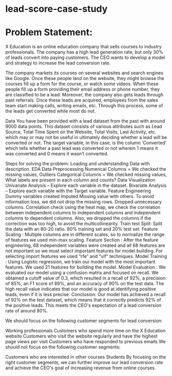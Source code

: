 # lead-score-case-study
# Problem Statement:
X Education is an online education company that sells courses to industry professionals. The company has a high lead generation rate, but only 30% of leads convert into paying customers. The CEO wants to develop a model and strategy to increase the lead conversion rate.

The company markets its courses on several websites and search engines like Google. Once these people land on the website, they might browse the courses fill up a form for the course, or watch some videos. When these people fill up a form providing their email address or phone number, they are classified to be a lead. Moreover, the company also gets leads through past referrals. Once these leads are acquired, employees from the sales team start making calls, writing emails, etc. Through this process, some of the leads get converted while most do not.

Data
You have been provided with a lead dataset from the past with around 9000 data points. This dataset consists of various attributes such as Lead Source, Total Time Spent on the Website, Total Visits, Last Activity, etc. which may or may not be useful in ultimately deciding whether a lead will be converted or not. The target variable, in this case, is the column ‘Converted’ which tells whether a past lead was converted or not wherein 1 means it was converted and 0 means it wasn’t converted.

Steps for solving the problem:
Loading and understanding Data with description.
EDA
Data Preprocessing
Numerical Columns = We checked the missing values, Outliers
Categorical Columns = We checked missing values, What labels are present in each column and counts?
Data Visualization
Univariate Analysis – Explore each variable in the dataset.
Bivariate Analysis – Explore each variable with the Target variable.
Feature Engineering
Dummy variables created
Imputed Missing value with others. To avoid information loss, we did not drop the missing rows.
Dropped unnecessary columns.
Correlation check using the heat map, we check the correlation between independent columns to independent columns and independent columns to dependent columns. Also, we dropped the columns if the correction was too high, to avoid the multicollinearity.
Train test Split: Split the data with an 80-20 ratio. 80% training set and 20% test set.
Feature Scaling : Multiple columns are in different scales, so to normalize the range of features we used min-max scaling.
Feature Section : After the feature engineering, 68 independent variables were created and all 68 features are not important so we must select important features for model building. For selecting import features we used “rfe” and “vif” techniques.
Model Training : Using Logistic regression, we train our model with the most important features. We used 21 features for building the model.
Model Evaluation : We evaluated our model using a confusion matrix and focused on recall. We obtained a cutoff value of 0.3, which resulted in a recall of 92%, a precision of 85%, an F1 score of 89%, and an accuracy of 90% on the test data. The high recall value indicates that our model is good at identifying positive leads, even if it is less precise.
Conclusion:
Our model has achieved a recall of 92% on the test dataset, which means that it correctly predicts 92% of the positive leads. This meets the CEO's expectation of a lead conversion rate of around 80%.

We should focus on the following customer segments for lead conversion:

Working professionals
Customers who spend more time on the X Education website
Customers who visit the website regularly and have the highest page views per visit
Customers who have responded to previous emails
We should not focus on the following customer segments:

Customers who are interested in other courses
Students
By focusing on the right customer segments, we can further improve our lead conversion rate and achieve the CEO's goal of increasing revenue from online courses.
